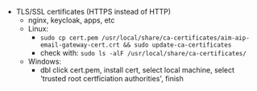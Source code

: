 - TLS/SSL certificates (HTTPS instead of HTTP)
  - nginx, keycloak, apps, etc
  - Linux:
    - `sudo cp cert.pem /usr/local/share/ca-certificates/aim-aip-email-gateway-cert.crt && sudo update-ca-certificates`
    - check with: `sudo ls -alF /usr/local/share/ca-certificates/`
  - Windows:
    - dbl click cert.pem, install cert, select local machine, select 'trusted root certficiation authorities', finish